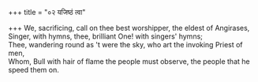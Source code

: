 +++
title = "०२ यजिष्ठं त्वा"

+++
We, sacrificing, call on thee best worshipper, the eldest of Angirases, Singer, with hymns, thee, brilliant One! with singers' hymns;  
     Thee, wandering round as 't were the sky, who art the invoking Priest of men,  
     Whom, Bull with hair of flame the people must observe, the people that he speed them on.
